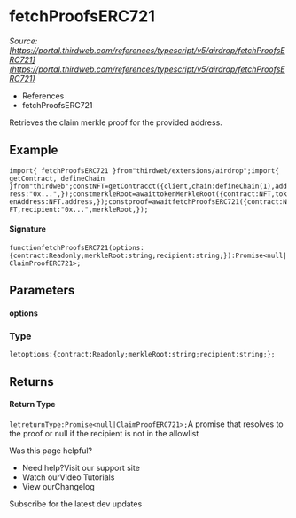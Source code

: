 # fetchProofsERC721

*Source: [https://portal.thirdweb.com/references/typescript/v5/airdrop/fetchProofsERC721](https://portal.thirdweb.com/references/typescript/v5/airdrop/fetchProofsERC721)*

* References
* fetchProofsERC721

Retrieves the claim merkle proof for the provided address.

## Example

`import{ fetchProofsERC721 }from"thirdweb/extensions/airdrop";import{ getContract, defineChain }from"thirdweb";constNFT=getContracct({client,chain:defineChain(1),address:"0x...",});constmerkleRoot=awaittokenMerkleRoot({contract:NFT,tokenAddress:NFT.address,});constproof=awaitfetchProofsERC721({contract:NFT,recipient:"0x...",merkleRoot,});`
#### Signature

`functionfetchProofsERC721(options:{contract:Readonly;merkleRoot:string;recipient:string;}):Promise<null|ClaimProofERC721>;`
## Parameters

#### options

### Type

`letoptions:{contract:Readonly;merkleRoot:string;recipient:string;};`
## Returns

#### Return Type

`letreturnType:Promise<null|ClaimProofERC721>;`A promise that resolves to the proof or null if the recipient is not in the allowlist

Was this page helpful?

* Need help?Visit our support site
* Watch ourVideo Tutorials
* View ourChangelog

Subscribe for the latest dev updates

